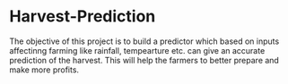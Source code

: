 # Harvest-Prediction
The objective of this project is to build a predictor which based on inputs affectinng farming like rainfall, tempearture etc. can give an accurate prediction of the harvest. This will help the farmers to better prepare and make more profits. 
